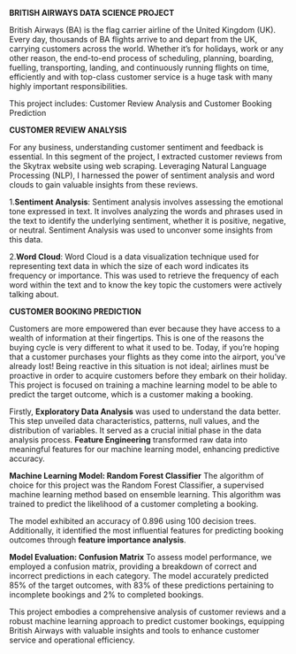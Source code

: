 **BRITISH AIRWAYS DATA SCIENCE PROJECT**

British Airways (BA) is the flag carrier airline of the United Kingdom (UK). Every day, thousands of BA flights arrive to and depart from the UK, carrying customers across the world. Whether it’s for holidays, work or any other reason, the end-to-end process of scheduling, planning, boarding, fuelling, transporting, landing, and continuously running flights on time, efficiently and with top-class customer service is a huge task with many highly important responsibilities.

This project includes:
Customer Review Analysis and 
Customer Booking Prediction


**CUSTOMER REVIEW ANALYSIS**

For any business, understanding customer sentiment and feedback is essential. In this segment of the project, I extracted customer reviews from the Skytrax website using web scraping. Leveraging Natural Language Processing (NLP), I harnessed the power of sentiment analysis and word clouds to gain valuable insights from these reviews.

1.**Sentiment Analysis**: Sentiment analysis involves assessing the emotional tone expressed in text. It involves analyzing the words and phrases used in the text to identify the underlying sentiment, whether it is positive, negative, or neutral. Sentiment Analysis was used to unconver some insights from this data.
   
2.**Word Cloud**: Word Cloud is a data visualization technique used for representing text data in which the size of each word indicates its frequency or importance. This was used to retrieve the frequency of each word within the text and to know the key topic the customers were actively talking about.

**CUSTOMER BOOKING PREDICTION**

Customers are more empowered than ever because they have access to a wealth of information at their fingertips. This is one of the reasons the buying cycle is very different to what it used to be. Today, if you’re hoping that a customer purchases your flights as they come into the airport, you’ve already lost! Being reactive in this situation is not ideal; airlines must be proactive in order to acquire customers before they embark on their holiday. This project is focused on training a machine learning model to be able to predict the target outcome, which is a customer making a booking.

Firstly, **Exploratory Data Analysis** was used to understand the data better. This step unveiled data characteristics, patterns, null values, and the distribution of variables. It served as a crucial initial phase in the data analysis process. **Feature Engineering** transformed raw data into meaningful features for our machine learning model, enhancing predictive accuracy. 

**Machine Learning Model: Random Forest Classifier** The algorithm of choice for this project was the Random Forest Classifier, a supervised machine learning method based on ensemble learning. This algorithm was trained to predict the likelihood of a customer completing a booking.

The model exhibited an accuracy of 0.896 using 100 decision trees. Additionally, it identified the most influential features for predicting booking outcomes through **feature importance analysis**. 

**Model Evaluation: Confusion Matrix** To assess model performance, we employed a confusion matrix, providing a breakdown of correct and incorrect predictions in each category. The model accurately predicted 85% of the target outcomes, with 83% of these predictions pertaining to incomplete bookings and 2% to completed bookings.

This project embodies a comprehensive analysis of customer reviews and a robust machine learning approach to predict customer bookings, equipping British Airways with valuable insights and tools to enhance customer service and operational efficiency.











